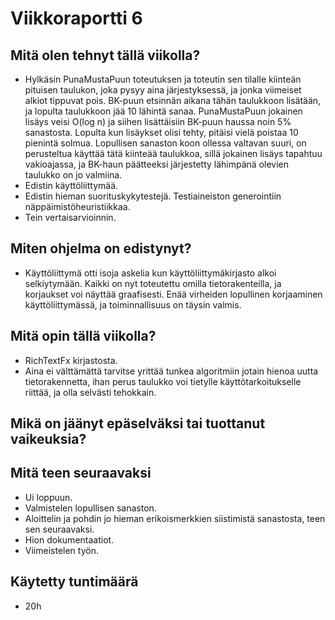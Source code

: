 # Viikkoraportti 6

## Mitä olen tehnyt tällä viikolla?
- Hylkäsin PunaMustaPuun toteutuksen ja toteutin sen tilalle kiinteän pituisen taulukon, joka pysyy aina järjestyksessä, ja jonka viimeiset alkiot tippuvat pois. BK-puun etsinnän aikana tähän taulukkoon lisätään, ja lopulta taulukkoon jää 10 lähintä sanaa. PunaMustaPuun jokainen lisäys veisi O(log n) ja siihen lisättäisiin BK-puun haussa noin 5% sanastosta. Lopulta kun lisäykset olisi tehty, pitäisi vielä poistaa 10 pienintä solmua. Lopullisen sanaston koon ollessa valtavan suuri, on perusteltua käyttää tätä kiinteää taulukkoa, sillä jokainen lisäys tapahtuu vakioajassa, ja BK-haun päätteeksi järjestetty lähimpänä olevien taulukko on jo valmiina.
- Edistin käyttöliittymää.
- Edistin hieman suorituskykytestejä. Testiaineiston generointiin näppäimistöheuristiikkaa.
- Tein vertaisarvioinnin.

## Miten ohjelma on edistynyt?
- Käyttöliittymä otti isoja askelia kun käyttöliittymäkirjasto alkoi selkiytymään. Kaikki on nyt toteutettu omilla tietorakenteilla, ja korjaukset voi näyttää graafisesti. Enää virheiden lopullinen korjaaminen käyttöliittymässä, ja toiminnallisuus on täysin valmis.

## Mitä opin tällä viikolla?
- RichTextFx kirjastosta.
- Aina ei välttämättä tarvitse yrittää tunkea algoritmiin jotain hienoa uutta tietorakennetta, ihan perus taulukko voi tietylle käyttötarkoitukselle riittää, ja olla selvästi tehokkain.

## Mikä on jäänyt epäselväksi tai tuottanut vaikeuksia?

## Mitä teen seuraavaksi
- Ui loppuun.
- Valmistelen lopullisen sanaston.
- Aloittelin ja pohdin jo hieman erikoismerkkien siistimistä sanastosta, teen sen seuraavaksi.
- Hion dokumentaatiot.
- Viimeistelen työn.

## Käytetty tuntimäärä
- 20h
